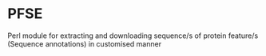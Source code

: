 # PFSE
Perl module for extracting and downloading sequence/s of protein feature/s (Sequence annotations) in customised manner 
